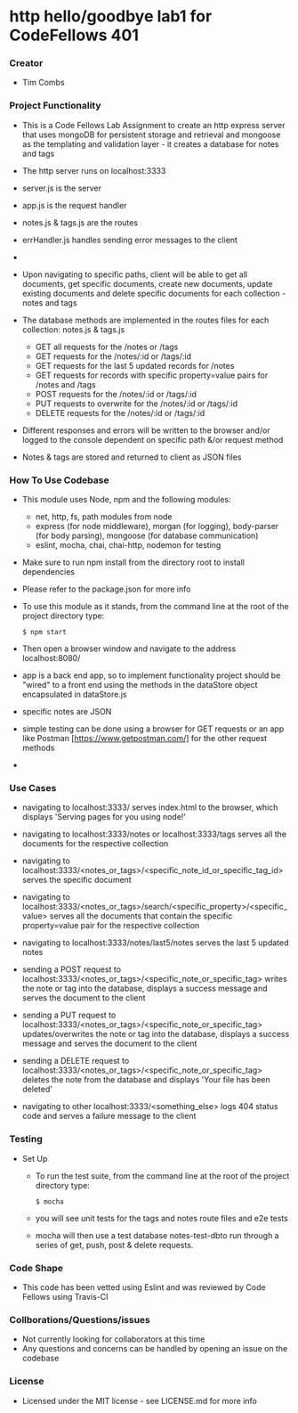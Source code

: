 # http hello/goodbye lab1 for CodeFellows 401

### Creator
 - Tim Combs

### Project Functionality
  - This is a Code Fellows Lab Assignment to create an http express server that uses mongoDB for persistent storage and retrieval and mongoose as the templating and validation layer - it creates a database for notes and tags
  - The http server runs on localhost:3333

  - server.js is the server
  - app.js is the request handler
  - notes.js & tags.js are the routes
  - errHandler.js handles sending error messages to the client
  -

  - Upon navigating to specific paths, client will be able to get all documents, get specific documents, create new documents, update existing documents and delete specific documents for each collection - notes and tags
  - The database methods are implemented in the routes files for each collection: notes.js & tags.js
    - GET all requests for the /notes or /tags
    - GET requests for the /notes/:id or /tags/:id
    - GET requests for the last 5 updated records for /notes
    - GET requests for records with specific property=value pairs for /notes and /tags
    - POST requests for the /notes/:id or /tags/:id
    - PUT requests to overwrite for the /notes/:id or /tags/:id
    - DELETE requests for the /notes/:id or /tags/:id
  
  - Different responses and errors will be written to the browser and/or logged to the console dependent on specific path &/or request method
  - Notes & tags are stored and returned to client as JSON files

### How To Use Codebase
  - This module uses Node, npm and the following modules:
    - net, http, fs, path modules from node
    - express (for node middleware), morgan (for logging), body-parser (for body parsing), mongoose (for database communication)
    - eslint, mocha, chai, chai-http, nodemon for testing
  - Make sure to run npm install from the directory root to install dependencies
  - Please refer to the package.json for more info

  - To use this module as it stands, from the command line at the root of the project directory type:
    ```
    $ npm start
    ``` 
  - Then open a browser window and navigate to the address localhost:8080/

  - app is a back end app, so to implement functionality project should be "wired" to a front end using the methods in the dataStore object encapsulated in dataStore.js

  - specific notes are JSON

  - simple testing can be done using a browser for GET requests or an app like Postman [https://www.getpostman.com/] for the other request methods
  - 


### Use Cases

  - navigating to localhost:3333/ serves index.html to the browser, which displays 'Serving pages for you using node!'

  - navigating to localhost:3333/notes or localhost:3333/tags serves all the documents for the respective collection
  - navigating to localhost:3333/<notes_or_tags>/<specific_note_id_or_specific_tag_id> serves the specific document

  - navigating to localhost:3333/<notes_or_tags>/search/<specific_property>/<specific_value> serves all the documents that contain the specific property=value pair for the respective collection

  - navigating to localhost:3333/notes/last5/notes serves the last 5 updated notes

  - sending a POST request to localhost:3333/<notes_or_tags>/<specific_note_or_specific_tag> writes the note or tag into the database, displays a success message and serves the document to the client

  - sending a PUT request to localhost:3333/<notes_or_tags>/<specific_note_or_specific_tag> updates/overwrites the note or tag into the database, displays a success message and serves the document to the client

  - sending a DELETE request to localhost:3333/<notes_or_tags>/<specific_note_or_specific_tag> deletes the note from the database and displays 'Your file has been deleted'

  - navigating to other localhost:3333/<something_else> logs 404 status code and serves a failure message to the client
  

### Testing
  - Set Up
    - To run the test suite, from the command line at the root of the project directory type:
      ```
      $ mocha
      ```
    - you will see unit tests for the tags and notes route files and e2e tests

    - mocha will then use a test database notes-test-dbto run through a series of get, push, post & delete requests.

### Code Shape
  - This code has been vetted using Eslint and was reviewed by Code Fellows using Travis-CI

### Collborations/Questions/issues
  - Not currently looking for collaborators at this time
  - Any questions and concerns can be handled by opening an issue on the codebase

### License
  - Licensed under the MIT license - see LICENSE.md for more info
